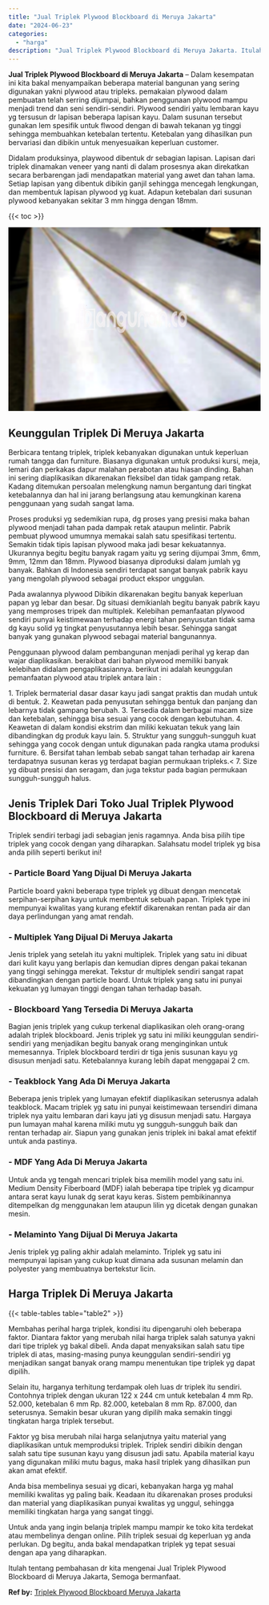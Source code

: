```yaml
---
title: "Jual Triplek Plywood Blockboard di Meruya Jakarta"
date: "2024-06-23"
categories: 
  - "harga"
description: "Jual Triplek Plywood Blockboard di Meruya Jakarta. Itulah tentang pembahasan dr kita mengenai Jual Triplek Plywood Blockboard di Meruya Jakarta, Semoga berma..."
---
```


**Jual Triplek Plywood Blockboard di Meruya Jakarta** – Dalam kesempatan ini kita bakal menyampaikan beberapa material bangunan yang sering digunakan yakni plywood atau tripleks. pemakaian plywood dalam pembuatan telah serring dijumpai, bahkan penggunaan plywood mampu menjadi trend dan seni sendiri-sendiri. Plywood sendiri yaitu lembaran kayu yg tersusun dr lapisan beberapa lapisan kayu. Dalam susunan tersebut gunakan lem spesifik untuk flwood dengan di bawah tekanan yg tinggi sehingga membuahkan ketebalan tertentu. Ketebalan yang dihasilkan pun bervariasi dan dibikin untuk menyesuaikan keperluan customer.

Didalam produksinya, playwood dibentuk dr sebagian lapisan. Lapisan dari triplek dinamakan veneer yang nanti di dalam prosesnya akan direkatkan secara berbarengan jadi mendapatkan material yang awet dan tahan lama. Setiap lapisan yang dibentuk dibikin ganjil sehingga mencegah lengkungan, dan membentuk lapisan plywood yg kuat. Adapun ketebalan dari susunan plywood kebanyakan sekitar 3 mm hingga dengan 18mm.

{{< toc >}}

![Jual Triplek Plywood Blockboard di Meruya Jakarta](/images/jual-triplek-murah-24.png)

## Keunggulan Triplek Di Meruya Jakarta

Berbicara tentang triplek, triplek kebanyakan digunakan untuk keperluan rumah tangga dan furniture. Biasanya digunakan untuk produksi kursi, meja, lemari dan perkakas dapur malahan perabotan atau hiasan dinding. Bahan ini sering diaplikasikan dikarenakan fleksibel dan tidak gampang retak. Kadang ditemukan persoalan melengkung namun bergantung dari tingkat ketebalannya dan hal ini jarang berlangsung atau kemungkinan karena penggunaan yang sudah sangat lama.

Proses produksi yg sedemikian rupa, dg proses yang presisi maka bahan plywood menjadi tahan pada dampak retak ataupun melintir. Pabrik pembuat plywood umumnya memakai salah satu spesifikasi tertentu. Semakin tidak tipis lapisan plywood maka jadi besar kekuatannya. Ukurannya begitu begitu banyak ragam yaitu yg sering dijumpai 3mm, 6mm, 9mm, 12mm dan 18mm. Plywood biasanya diproduksi dalam jumlah yg banyak. Bahkan di Indonesia sendiri terdapat sangat banyak pabrik kayu yang mengolah plywood sebagai product ekspor unggulan.

Pada awalannya plywood Dibikin dikarenakan begitu banyak keperluan papan yg lebar dan besar. Dg situasi demikianlah begitu banyak pabrik kayu yang memproses tripek dan multiplek. Kelebihan pemanfaatan plywood sendiri punyai keistimewaan terhadap energi tahan penyusutan tidak sama dg kayu solid yg tingkat penyusutannya lebih besar. Sehingga sangat banyak yang gunakan plywood sebagai material bangunannya.

Penggunaan plywood dalam pembangunan menjadi perihal yg kerap dan wajar diaplikasikan. berakibat dari bahan plywood memiliki banyak kelebihan didalam pengaplikasiannya. berikut ini adalah keunggulan pemanfaatan plywood atau triplek antara lain :

1\. Triplek bermaterial dasar dasar kayu jadi sangat praktis dan mudah untuk di bentuk. 2. Keawetan pada penyusutan sehingga bentuk dan panjang dan lebarnya tidak gampang berubah. 3. Tersedia dalam berbagai macam size dan ketebalan, sehingga bisa sesuai yang cocok dengan kebutuhan. 4. Keawetan di dalam kondisi ekstrim dan miliki kekuatan tekuk yang lain dibandingkan dg produk kayu lain. 5. Struktur yang sungguh-sungguh kuat sehingga yang cocok dengan untuk digunakan pada rangka utama produksi furniture. 6. Bersifat tahan lembab sebab sangat tahan terhadap air karena terdapatnya susunan keras yg terdapat bagian permukaan tripleks.< 7. Size yg dibuat presisi dan seragam, dan juga tekstur pada bagian permukaan sungguh-sungguh halus.

## Jenis Triplek Dari Toko Jual Triplek Plywood Blockboard di Meruya Jakarta

Triplek sendiri terbagi jadi sebagian jenis ragamnya. Anda bisa pilih tipe triplek yang cocok dengan yang diharapkan. Salahsatu model triplek yg bisa anda pilih seperti berikut ini!

### \- Particle Board Yang Dijual Di Meruya Jakarta

Particle board yakni beberapa type triplek yg dibuat dengan mencetak serpihan-serpihan kayu untuk membentuk sebuah papan. Triplek type ini mempunyai kwalitas yang kurang efektif dikarenakan rentan pada air dan daya perlindungan yang amat rendah.

### \- Multiplek Yang Dijual Di Meruya Jakarta

Jenis triplek yang setelah itu yakni multiplek. Triplek yang satu ini dibuat dari kulit kayu yang berlapis dan kemudian dipres dengan pakai tekanan yang tinggi sehingga merekat. Tekstur dr multiplek sendiri sangat rapat dibandingkan dengan particle board. Untuk triplek yang satu ini punyai kekuatan yg lumayan tinggi dengan tahan terhadap basah.

### \- Blockboard Yang Tersedia Di Meruya Jakarta

Bagian jenis triplek yang cukup terkenal diaplikasikan oleh orang-orang adalah triplek blockboard. Jenis triplek yg satu ini miliki keunggulan sendiri-sendiri yang menjadikan begitu banyak orang menginginkan untuk memesannya. Triplek blockboard terdiri dr tiga jenis susunan kayu yg disusun menjadi satu. Ketebalannya kurang lebih dapat menggapai 2 cm.

### \- Teakblock Yang Ada Di Meruya Jakarta

Beberapa jenis triplek yang lumayan efektif diaplikasikan seterusnya adalah teakblock. Macam triplek yg satu ini punyai keistimewaan tersendiri dimana triplek nya yaitu lembaran dari kayu jati yg disusun menjadi satu. Hargaya pun lumayan mahal karena miliki mutu yg sungguh-sungguh baik dan rentan terhadap air. Siapun yang gunakan jenis triplek ini bakal amat efektif untuk anda pastinya.

### \- MDF Yang Ada Di Meruya Jakarta

Untuk anda yg tengah mencari triplek bisa memilih model yang satu ini. Medium Density Fiberboard (MDF) ialah beberapa tipe triplek yg dicampur antara serat kayu lunak dg serat kayu keras. Sistem pembikinannya ditempelkan dg menggunakan lem ataupun lilin yg dicetak dengan gunakan mesin.

### \- Melaminto Yang Dijual Di Meruya Jakarta

Jenis triplek yg paling akhir adalah melaminto. Triplek yg satu ini mempunyai lapisan yang cukup kuat dimana ada susunan melamin dan polyester yang membuatnya bertekstur licin.

## Harga Triplek Di Meruya Jakarta

{{< table-tables table="table2" >}}

Membahas perihal harga triplek, kondisi itu dipengaruhi oleh beberapa faktor. Diantara faktor yang merubah nilai harga triplek salah satunya yakni dari tipe triplek yg bakal dibeli. Anda dapat menyaksikan salah satu tipe triplek di atas, masing-masing punya keunggulan sendiri-sendiri yg menjadikan sangat banyak orang mampu menentukan tipe triplek yg dapat dipilih.

Selain itu, harganya terhitung terdampak oleh luas dr triplek itu sendiri. Contohnya triplek dengan ukuran 122 x 244 cm untuk ketebalan 4 mm Rp. 52.000, ketebalan 6 mm Rp. 82.000, ketebalan 8 mm Rp. 87.000, dan seterusnya. Semakin besar ukuran yang dipilih maka semakin tinggi tingkatan harga triplek tersebut.

Faktor yg bisa merubah nilai harga selanjutnya yaitu material yang diaplikasikan untuk memproduksi triplek. Triplek sendiri dibikin dengan salah satu tipe susunan kayu yang disusun jadi satu. Apabila material kayu yang digunakan miliki mutu bagus, maka hasil triplek yang dihasilkan pun akan amat efektif.

Anda bisa membelinya sesuai yg dicari, kebanyakan harga yg mahal memiliki kwalitas yg paling baik. Keadaan itu dikarenakan proses produksi dan material yang diaplikasikan punyai kwalitas yg unggul, sehingga memiliki tingkatan harga yang sangat tinggi.

Untuk anda yang ingin belanja triplek mampu mampir ke toko kita terdekat atau membelinya dengan online. Pilih triplek sesuai dg keperluan yg anda perlukan. Dg begitu, anda bakal mendapatkan triplek yg tepat sesuai dengan apa yang diharapkan.

Itulah tentang pembahasan dr kita mengenai Jual Triplek Plywood Blockboard di Meruya Jakarta, Semoga bermanfaat.

**Ref by:** [Triplek Plywood Blockboard Meruya Jakarta](https://id.wikipedia.org/wiki/Triplek)
